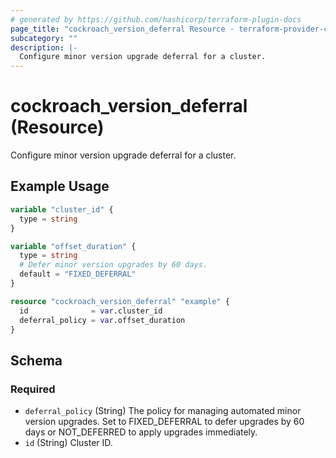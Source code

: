 ```yaml
---
# generated by https://github.com/hashicorp/terraform-plugin-docs
page_title: "cockroach_version_deferral Resource - terraform-provider-cockroach"
subcategory: ""
description: |-
  Configure minor version upgrade deferral for a cluster.
---
```


# cockroach_version_deferral (Resource)

Configure minor version upgrade deferral for a cluster.

## Example Usage

```terraform
variable "cluster_id" {
  type = string
}

variable "offset_duration" {
  type = string
  # Defer minor version upgrades by 60 days.
  default = "FIXED_DEFERRAL"
}

resource "cockroach_version_deferral" "example" {
  id              = var.cluster_id
  deferral_policy = var.offset_duration
}
```

<!-- schema generated by tfplugindocs -->
## Schema

### Required

- `deferral_policy` (String) The policy for managing automated minor version upgrades. Set to FIXED_DEFERRAL to defer upgrades by 60 days or NOT_DEFERRED to apply upgrades immediately.
- `id` (String) Cluster ID.


